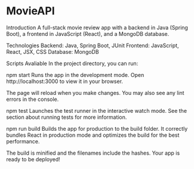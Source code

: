# MovieAPI

Introduction
A full-stack movie review app with a backend in Java (Spring Boot), a frontend in JavaScript (React), and a MongoDB database.

Technologies
Backend: Java, Spring Boot, JUnit
Frontend: JavaScript, React, JSX, CSS
Database: MongoDB

Scripts Avaliable
In the project directory, you can run:

npm start
Runs the app in the development mode.
Open http://localhost:3000 to view it in your browser.

The page will reload when you make changes.
You may also see any lint errors in the console.

npm test
Launches the test runner in the interactive watch mode.
See the section about running tests for more information.

npm run build
Builds the app for production to the build folder.
It correctly bundles React in production mode and optimizes the build for the best performance.

The build is minified and the filenames include the hashes.
Your app is ready to be deployed!
